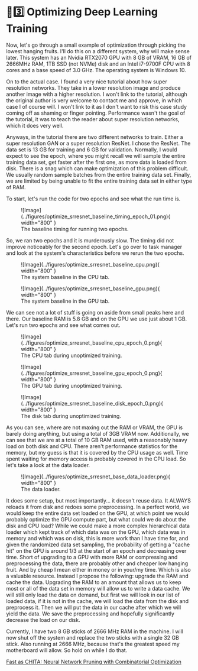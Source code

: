 # 🧬3️⃣ Optimizing Deep Learning Training
Now, let's go through a small example of optimization through picking the lowest hanging fruits.
I'll do this on a different system, why will make sense later. This system has an
Nvidia RTX2070 GPU with 8 GB of VRAM, 16 GB of 2666MHz RAM, 1TB SSD (not NVMe) disk and
an Intel i7-9700F CPU with 8 cores and a base speed of 3.0 GHz. The operating system
is Windows 10.

On to the actual case. I found a very nice tutorial about how super resolution networks.
They take in a lower resolution image and produce another image with a higher resolution.
I won't link to the tutorial, although the original author is very welcome to contact me
and approve, in which case I of course will. I won't link to it as I don't want to risk
this case study coming off as shaming or finger pointing. Performance wasn't the goal
of the tutorial, it was to teach the reader about super resolution networks, which it does
very well.

Anyways, in the tutorial there are two different networks to train. Either a super resolution
GAN or a super resolution ResNet. I chose the ResNet. The data set is 13 GB for training and
6 GB for validation. Normally, I would expect to see the epoch, where you might recall we will
sample the entire training data set, get faster after the first one, as more data is loaded from
disk. There is a snag which can make optimization of this problem difficult. We usually random
sample batches from the entire training data set.
Finally, we are limited by being unable to fit the entire training data set in either type of RAM.

To start, let's run the code for two epochs and see what the run time is.

<figure markdown>
![Image](../figures/optimize_srresnet_baseline_timing_epoch_01.png){ width="800" }
<figcaption>
The baseline timing for running two epochs.
</figcaption>
</figure>

So, we ran two epochs and it is murderously slow. The timing did not improve noticeably for the second
epoch. Let's go over to task manager and look at the system's characteristics before we rerun the
two epochs.

<figure markdown>
![Image](../figures/optimize_srresnet_baseline_cpu.png){ width="800" }
<figcaption>
The system baseline in the CPU tab.
</figcaption>
</figure>

<figure markdown>
![Image](../figures/optimize_srresnet_baseline_gpu.png){ width="800" }
<figcaption>
The system baseline in the GPU tab.
</figcaption>
</figure>

We can see not a lot of stuff is going on aside from small peaks here and there. Our baseline RAM is
5.8 GB and on the GPU we use just about 1 GB. Let's run two epochs and see what comes out.

<figure markdown>
![Image](../figures/optimize_srresnet_baseline_cpu_epoch_0.png){ width="800" }
<figcaption>
The CPU tab during unoptimized training.
</figcaption>
</figure>

<figure markdown>
![Image](../figures/optimize_srresnet_baseline_gpu_epoch_0.png){ width="800" }
<figcaption>
The GPU tab during unoptimized training.
</figcaption>
</figure>

<figure markdown>
![Image](../figures/optimize_srresnet_baseline_disk_epoch_0.png){ width="800" }
<figcaption>
The disk tab during unoptimized training.
</figcaption>
</figure>

As you can see, where are not maxing out the RAM or VRAM, the GPU is barely doing anything, but using
a total of 3GB VRAM now. Additionally, we can see that we are at a total of 10 GB RAM used, with a
reasonably heavy load on both disk and CPU. There aren't performance statistics for the memory,
but my guess is that it is covered by the CPU usage as well. Time spent waiting for memory access
is probably covered in the CPU load. So let's take a look at the data loader.

<figure markdown>
![Image](../figures/optimize_srresnet_base_data_loader.png){ width="800" }
<figcaption>
The data loader.
</figcaption>
</figure>

It does some setup, but most importantly... it doesn't reuse data. It ALWAYS reloads it from
disk and redoes some preprocessing. In a perfect world, we would keep the entire data set
loaded on the GPU, at which point we would probably optimize the GPU compute part, but what
could we do about the disk and CPU load? While we could make a more complex hierarchical
data loader which kept track of which data was on the GPU, which data was in memory and
which was on disk, this is more work than I have time for, and given the randomized data
set sampling, the probability of getting a "cache hit" on the GPU is around 1/3 at the start
of an epoch and decreasing over time. Short of upgrading to a GPU with more RAM or compressing
and preprocessing the data, there are probably other and cheaper low hanging fruit. And by
cheap I mean either in money or in your/my time. Which is also a valuable resource. Instead
I propose the following: upgrade the RAM and cache the data. Upgrading the RAM to an amount
that allows us to keep most or all of the data set in memory will allow us to write a data cache.
We will still only load the data on demand, but first we will look in our list of loaded data,
if it is not in the cache, we will load the data from the disk and preprocess it.
Then we will put the data in our cache after which we will yield the data. We save the preprocessing
and hopefully significantly decrease the load on our disk.

Currently, I have two 8 GB sticks of 2666 MHz RAM in the machine. I will now shut off the system
and replace the two sticks with a single 32 GB stick. Also running at 2666 MHz, because that's
the greatest speed my motherboard will allow. So hold on while I do that.

[Fast as CHITA: Neural Network Pruning with Combinatorial Optimization](https://arxiv.org/abs/2302.14623)  
